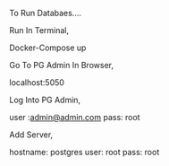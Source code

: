 To Run Databaes....

Run In Terminal,

Docker-Compose up

Go To PG Admin In Browser,

localhost:5050

Log Into PG Admin,

user :admin@admin.com
pass: root

Add Server,

hostname: postgres
user: root
pass: root

